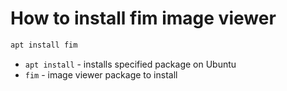# How to install fim image viewer

```bash
apt install fim
```

- `apt install` - installs specified package on Ubuntu
- `fim` - image viewer package to install


